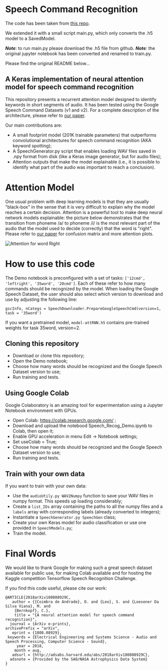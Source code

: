 # Speech Command Recognition

The code has been taken from [this repo](https://github.com/douglas125/SpeechCmdRecognition).

We extended it with a small script main.py, which only converts the .h5 model to a SavedModel.

***Note***: to run main.py please download the .h5 file from github.
***Note***: the original jupyter notebook has been converted and renamed to train.py.

Please find the original README below...

## A Keras implementation of neural attention model for speech command recognition

This repository presents a recurrent attention model designed to identify keywords in short segments of audio. It has been tested using the Google Speech Command Datasets (v1 and v2).
For a complete description of the architecture, please refer to [our paper](https://arxiv.org/abs/1808.08929).

Our main contributions are:

- A small footprint model (201K trainable parameters) that outperforms convolutional architectures for speech command recognition (AKA keyword spotting);
- A SpeechGenerator.py script that enables loading WAV files saved in .npy format from disk (like a Keras image generator, but for audio files);
- Attention outputs that make the model explainable (i.e., it is possible to identify what part of the audio was important to reach a conclusion).

# Attention Model

One usual problem with deep learning models is that they are usually "black-box" in the sense that it is very difficult to explain why the model reaches a certain decision. Attention is a powerful tool to make deep neural network models explainable: the picture below demonstrates that the transition from phoneme /a/ to phoneme /i/ is the most relevant part of the audio that the model used to decide (correctly) that the word is "right". Please refer to  [our paper](https://arxiv.org/abs/1808.08929) for confusion matrix and more attention plots.

![Attention for word Right](AttRight.png)

# How to use this code

The Demo notebook is preconfigured with a set of tasks: ```['12cmd', 'leftright', '35word', '20cmd']```. Each of these refer to how many commands should be recognized by the model. When loading the Google Speech Dataset, the user should also select which version to download and use by adjusting the following line:

```gscInfo, nCategs = SpeechDownloader.PrepareGoogleSpeechCmd(version=1, task = '35word')```

If you want a pretrained model, `model-attRNN.h5` contains pre-trained weights for task 35word, version=2.

## Cloning this repository

- Download or clone this repository;
- Open the Demo notebook;
- Choose how many words should be recognized and the Google Speech Dataset version to use;
- Run training and tests.

## Using Google Colab

Google Colaboratory is an amazing tool for experimentation using a Jupyter Notebook environment with GPUs.

- Open Colab: https://colab.research.google.com/ ;
- Download and upload the notebood Speech_Recog_Demo.ipynb to Colab, then open it;
- Enable GPU acceleration in menu Edit -> Notebook settings;
- Set useColab = True;
- Choose how many words should be recognized and the Google Speech Dataset version to use;
- Run training and tests.

## Train with your own data

If you want to train with your own data:

- Use the ```audioUtily.py WAV2Numpy``` function to save your WAV files in numpy format. This speeds up loading considerably;
- Create a ```list_IDs``` array containing the paths to all the numpy files and a ```labels``` array with corresponding labels (already converted to integers);
- Instantiate a ```SpeechGenerator.py SpeechGen``` class;
- Create your own Keras model for audio classification or use one provided in ```SpeechModels.py```;
- Train the model.

# Final Words

We would like to thank Google for making such a great speech dataset available for public use, for making Colab available and for hosting the Kaggle competition Tensorflow Speech Recognition Challenge.

If you find this code useful, please cite our work:

```
@ARTICLE{2018arXiv180808929C,
   author = {{Coimbra de Andrade}, D. and {Leo}, S. and {Loesener Da Silva Viana}, M. and 
	{Bernkopf}, C.},
    title = "{A neural attention model for speech command recognition}",
  journal = {ArXiv e-prints},
archivePrefix = "arXiv",
   eprint = {1808.08929},
 keywords = {Electrical Engineering and Systems Science - Audio and Speech Processing, Computer Science - Sound},
     year = 2018,
    month = aug,
   adsurl = {http://adsabs.harvard.edu/abs/2018arXiv180808929C},
  adsnote = {Provided by the SAO/NASA Astrophysics Data System}
}
```
